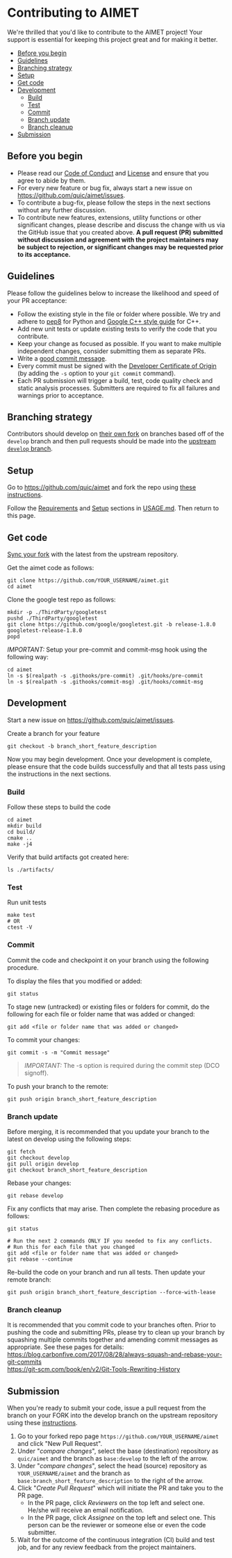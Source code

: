 # Contributing to AIMET
We're thrilled that you'd like to contribute to the AIMET project! Your support is essential for keeping this project great and for making it better.

- [Before you begin](#before-you-begin)
- [Guidelines](#guidelines)
- [Branching strategy](#branching-strategy)
- [Setup](#setup)
- [Get code](#get-code)
- [Development](#development)
  * [Build](#build)
  * [Test](#test)
  * [Commit](#commit)
  * [Branch update](#branch-update)
  * [Branch cleanup](#branch-cleanup)
- [Submission](#submission)

## Before you begin
- Please read our [Code of Conduct](CODE-OF-CONDUCT.md) and [License](LICENSE) and ensure that you agree to abide by them.
- For every new feature or bug fix, always start a new issue on https://github.com/quic/aimet/issues.
- To contribute a bug-fix, please follow the steps in the next sections without any further discussion.
- To contribute new features, extensions, utility functions or other significant changes, please describe and discuss the change with us via the GitHub issue that you created above. **A pull request (PR) submitted without discussion and agreement with the project maintainers may be subject to rejection, or significant changes may be requested prior to its acceptance.**

## Guidelines
Please follow the guidelines below to increase the likelihood and speed of your PR acceptance:
- Follow the existing style in the file or folder where possible. We try and adhere to [pep8](https://www.python.org/dev/peps/pep-0008/) for Python and [Google C++ style guide](https://google.github.io/styleguide/cppguide.html) for C++.
- Add new unit tests or update existing tests to verify the code that you contribute.
- Keep your change as focused as possible. If you want to make multiple independent changes, consider submitting them as separate PRs.
- Write a [good commit message](http://tbaggery.com/2008/04/19/a-note-about-git-commit-messages.html).
- Every commit must be signed with the [Developer Certificate of Origin](https://developercertificate.org) (by adding the `-s` option to your `git commit` command).
- Each PR submission will trigger a build, test, code quality check and static analysis processes. Submitters are required to fix all failures and warnings prior to acceptance.

## Branching strategy
Contributors should develop on [their own fork](https://help.github.com/en/github/getting-started-with-github/fork-a-repo) on branches based off of the `develop` branch and then pull requests should be made into the [upstream `develop` branch](https://github.com/quic/aimet/tree/develop).

## Setup
Go to https://github.com/quic/aimet and fork the repo using [these instructions](https://help.github.com/en/github/getting-started-with-github/fork-a-repo).

Follow the [Requirements](USAGE.md#requirements) and [Setup](USAGE.md#setup-the-environment) sections in [USAGE.md](USAGE.md). Then return to this page.

## Get code
[Sync your fork](https://help.github.com/en/github/collaborating-with-issues-and-pull-requests/syncing-a-fork) with the latest from the upstream repository.

Get the aimet code as follows:
```
git clone https://github.com/YOUR_USERNAME/aimet.git
cd aimet
```
Clone the google test repo as follows:
```
mkdir -p ./ThirdParty/googletest
pushd ./ThirdParty/googletest
git clone https://github.com/google/googletest.git -b release-1.8.0 googletest-release-1.8.0
popd
```
*IMPORTANT:* Setup your pre-commit and commit-msg hook using the following way:
```
cd aimet
ln -s $(realpath -s .githooks/pre-commit) .git/hooks/pre-commit
ln -s $(realpath -s .githooks/commit-msg) .git/hooks/commit-msg
```

## Development
Start a new issue on https://github.com/quic/aimet/issues.

Create a branch for your feature
```
git checkout -b branch_short_feature_description
```

Now you may begin development. Once your development is complete, please ensure that the code builds successfully and that all tests pass using the instructions in the next sections.

### Build
Follow these steps to build the code
```
cd aimet
mkdir build
cd build/
cmake ..
make -j4
```

Verify that build artifacts got created here:
```
ls ./artifacts/
```

### Test
Run unit tests
```
make test
# OR
ctest -V
```

### Commit
Commit the code and checkpoint it on your branch using the following procedure.

To display the files that you modified or added:
```
git status
```

To stage new (untracked) or existing files or folders for commit, do the following for each file or folder name that was added or changed:
```
git add <file or folder name that was added or changed>
```

To commit your changes:
```
git commit -s -m "Commit message"
```
>*IMPORTANT:* The -s option is required during the commit step (DCO signoff).

To push your branch to the remote:
```
git push origin branch_short_feature_description
```

### Branch update
Before merging, it is recommended that you update your branch to the latest on develop using the following steps:
```
git fetch
git checkout develop
git pull origin develop
git checkout branch_short_feature_description
```
Rebase your changes:
```
git rebase develop
```
Fix any conflicts that may arise. Then complete the rebasing procedure as follows:
```
git status

# Run the next 2 commands ONLY IF you needed to fix any conflicts.
# Run this for each file that you changed
git add <file or folder name that was added or changed>
git rebase --continue
```
Re-build the code on your branch and run all tests. Then update your remote branch:
```
git push origin branch_short_feature_description --force-with-lease
```

### Branch cleanup
It is recommended that you commit code to your branches often. Prior to pushing the code and submitting PRs, please try to clean up your branch by squashing multiple commits together and amending commit messages as appropriate. See these pages for details:  
https://blog.carbonfive.com/2017/08/28/always-squash-and-rebase-your-git-commits  
https://git-scm.com/book/en/v2/Git-Tools-Rewriting-History  

## Submission
When you're ready to submit your code, issue a pull request from the branch on your FORK into the develop branch on the upstream repository using these [instructions](https://help.github.com/en/github/collaborating-with-issues-and-pull-requests/creating-a-pull-request-from-a-fork).
1. Go to your forked repo page `https://github.com/YOUR_USERNAME/aimet` and click "New Pull Request".
1. Under "*compare changes*", select the base (destination) repository as `quic/aimet` and the branch as `base:develop` to the left of the arrow.
1. Under "*compare changes*", select the head (source) repository as `YOUR_USERNAME/aimet` and the branch as `base:branch_short_feature_description` to the right of the arrow.
1. Click "*Create Pull Request*" which will initiate the PR and take you to the PR page.
    - In the PR page, click *Reviewers* on the top left and select one. He/she will receive an email notification.
    - In the PR page, click *Assignee* on the top left and select one. This person can be the reviewer or someone else or even the code submitter.
1. Wait for the outcome of the continuous integration (CI) build and test job, and for any review feedback from the project maintainers.
